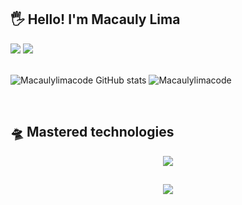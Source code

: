 <!--![Status](./profile-3d-contrib/profile-night-rainbow.svg)-->

## 🖐️ Hello! I'm Macauly Lima
<a href = "mailto:contato.macaulylimaanalytics@gmail.com"><img src="https://img.shields.io/badge/-Gmail-%23333?style=for-the-badge&logo=gmail&logoColor=white" target="_blank"></a>
<a href="https://www.linkedin.com/in/macauly-lima-75984a269" target="_blank"><img src="https://img.shields.io/badge/-LinkedIn-%230077B5?style=for-the-badge&logo=linkedin&logoColor=white" target="_blank">    </a>
<br/>
<br/>
  
 ![Macaulylimacode GitHub stats](https://github-readme-stats.vercel.app/api?username=Macaulylimacode&show_icons=true&theme=dracula)
 ![Macaulylimacode](https://github-readme-stats.vercel.app/api/top-langs/?username=Macaulylimacode&hide_progress=dracula)

<br/>

## 🛸 Mastered technologies
<div align="center" >
  <a href="https://skillicons.dev"   >
    <img src="https://skillicons.dev/icons?i=git,vscode,javascript,typescript,css,html,react,next,tailwind,sass,nodejs,express,nest,docker,figma,github,jest,linux,postman,vercel,vite,bootstrap,mongodb,postgres,discord,linkedin,instagram,python" />
  </a>
  <br />
</div>

##
<div align="center" >
  <img src="https://github-profile-trophy.vercel.app/?username=Macaulylimacode=1&column=6&theme=dracula&margin-w=15&margin-h=15"/>
</div>

